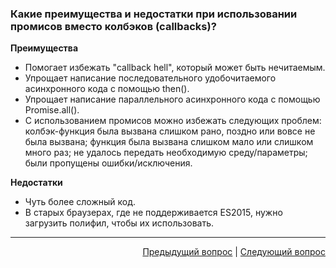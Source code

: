 ### Какие преимущества и недостатки при использовании промисов вместо колбэков (callbacks)?

**Преимущества**

- Помогает избежать "callback hell", который может быть нечитаемым.
- Упрощает написание последовательного удобочитаемого асинхронного кода с помощью then().
- Упрощает написание параллельного асинхронного кода с помощью Promise.all().
- С использованием промисов можно избежать следующих проблем: колбэк-функция была вызвана слишком рано, поздно или вовсе не была вызвана; функция была вызвана слишком мало или слишком много раз; не удалось передать необходимую среду/параметры; были пропущены ошибки/исключения.

**Недостатки**

- Чуть более сложный код.
- В старых браузерах, где не поддерживается ES2015, нужно загрузить полифил, чтобы их использовать.

---

<div align="right">
<a href="33.md">Предыдущий вопрос</a> | <a href="35.md">Следующий вопрос</a>
</div>
